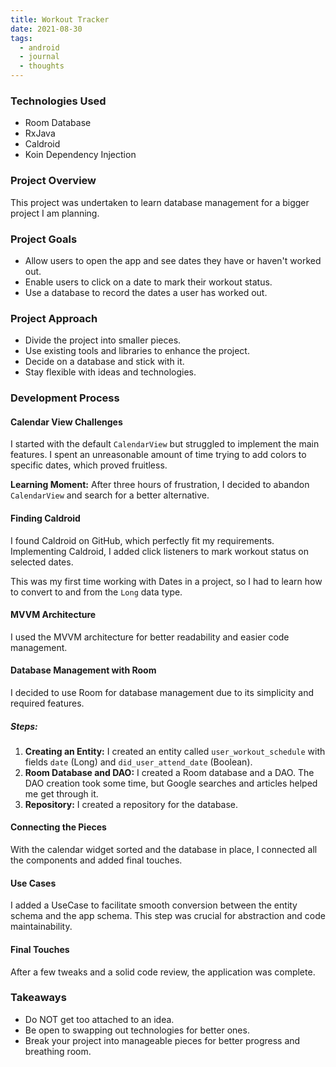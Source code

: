 ```yaml
---
title: Workout Tracker
date: 2021-08-30
tags:
  - android
  - journal
  - thoughts
---
```

### Technologies Used
- Room Database
- RxJava
- Caldroid
- Koin Dependency Injection

### Project Overview
This project was undertaken to learn database management for a bigger project I am planning.

### Project Goals
- Allow users to open the app and see dates they have or haven't worked out.
- Enable users to click on a date to mark their workout status.
- Use a database to record the dates a user has worked out.

### Project Approach
- Divide the project into smaller pieces.
- Use existing tools and libraries to enhance the project.
- Decide on a database and stick with it.
- Stay flexible with ideas and technologies.

### Development Process

#### Calendar View Challenges
I started with the default `CalendarView` but struggled to implement the main features. I spent an unreasonable amount of time trying to add colors to specific dates, which proved fruitless.

**Learning Moment:** After three hours of frustration, I decided to abandon `CalendarView` and search for a better alternative.

#### Finding Caldroid
I found Caldroid on GitHub, which perfectly fit my requirements. Implementing Caldroid, I added click listeners to mark workout status on selected dates.

This was my first time working with Dates in a project, so I had to learn how to convert to and from the `Long` data type.

#### MVVM Architecture
I used the MVVM architecture for better readability and easier code management.

#### Database Management with Room
I decided to use Room for database management due to its simplicity and required features.

##### Steps:
1. **Creating an Entity:** I created an entity called `user_workout_schedule` with fields `date` (Long) and `did_user_attend_date` (Boolean).
2. **Room Database and DAO:** I created a Room database and a DAO. The DAO creation took some time, but Google searches and articles helped me get through it.
3. **Repository:** I created a repository for the database.

#### Connecting the Pieces
With the calendar widget sorted and the database in place, I connected all the components and added final touches.

#### Use Cases
I added a UseCase to facilitate smooth conversion between the entity schema and the app schema. This step was crucial for abstraction and code maintainability.

#### Final Touches
After a few tweaks and a solid code review, the application was complete.

### Takeaways
- Do NOT get too attached to an idea.
- Be open to swapping out technologies for better ones.
- Break your project into manageable pieces for better progress and breathing room.




